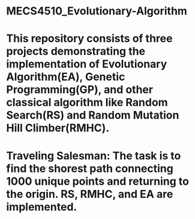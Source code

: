 # MECS4510_Evolutionary-Algorithm
# This repository consists of three projects demonstrating the implementation of Evolutionary Algorithm(EA), Genetic Programming(GP), and other classical algorithm like Random Search(RS) and Random Mutation Hill Climber(RMHC).
# Traveling Salesman: The task is to find the shorest path connecting 1000 unique points and returning to the origin. RS, RMHC, and EA are implemented.
